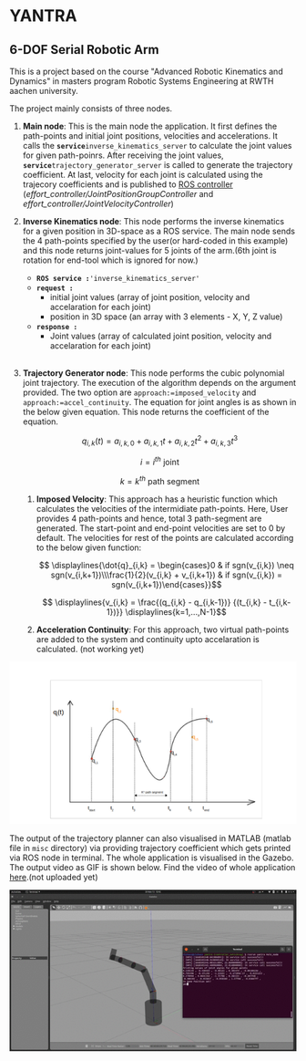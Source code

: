 # YANTRA
## 6-DOF Serial Robotic Arm


This is a project based on the course "Advanced Robotic Kinematics and Dynamics" in masters program Robotic Systems Engineering at RWTH aachen university. 

The project mainly consists of three nodes.
1. **Main node**: This is the main node the application. It first defines the path-points and initial joint positions, velocities and accelerations. It calls the **`service`**`inverse_kinematics_server` to calculate the joint values for given path-poinrs. After receiving the joint values, **`service`**`trajectory_generator_server` is called to generate the trajectory coefficient. At last, velocity for each joint is calculated using the trajecory coefficients and is published to [ROS controller] (*effort_controller/JointPositionGroupController* and *effort_controller/JointVelocityController*) <br/>

2. **Inverse Kinematics node**: This node performs the inverse kinematics for a given position in 3D-space as a ROS service. The main node sends the 4 path-points specified by the user(or hard-coded in this example) and this node returns joint-values for 5 joints of the arm.(6th joint is rotation for end-tool which is ignored for now.)
    - **`ROS service :`**`'inverse_kinematics_server'`
    - **`request :`**
        *   initial joint values (array of joint position, velocity and accelaration for each joint)
        *   position in 3D space (an array with 3 elements - X, Y, Z value)
    - **`response : `**
        *   Joint values (array of calculated joint position, velocity and accelaration for each joint)
	<br/>

3. **Trajectory Generator node**: This node performs the cubic polynomial joint trajectory. The execution of the algorithm depends on the argument provided. The two option are `approach:=imposed_velocity` and `approach:=accel_continuity`. The equation for joint angles is as shown in the below given equation. This node returns the coefficient of the equation.  <br/>
      ```math
      q_{i,k}(t) = a_{i,k,0} + a_{i,k,1}t + a_{i,k,2}t^{2} + a_{i,k,3}t^{3}
      ```
      ```math
      	i = i^{th} \text{ joint}
      ```
      ```math
      	k = k^{th} \text{ path segment}
      ```
       
	1. **Imposed Velocity**: This approach has a heuristic function which calculates the velocities of the intermidiate path-points. Here, User provides 4 path-points and hence, total 3 path-segment are generated. The start-point and end-point velocities are set to 0 by default. The velocities for rest of the points are calculated according to the below given function:
        ```math
            \displaylines{\dot{q}_{i,k} = \begin{cases}0 & if sgn(v_{i,k}) \neq sgn(v_{i,k+1})\\\frac{1}{2}(v_{i,k} + v_{i,k+1}) & if sgn(v_{i,k}) = sgn(v_{i,k+1})\end{cases}}
	    ```
	    ```math
        
		\displaylines{v_{i,k} = \frac{(q_{i,k} - q_{i,k-1})} {(t_{i,k} - t_{i,k-1})}}
		\displaylines{k=1,...,N-1}
        ```
	

	2. **Acceleration Continuity**: For this approach, two virtual path-points are added to the system and continuity upto accelaration is calculated. (not working yet)
	
![Traj Eq](https://github.com/vishwas393/yantra/blob/controller_switching/misc/trajectory_image.png?raw=true "trajectory_equation")

The output of the trajectory planner can also visualised in MATLAB (matlab file in `misc` directory) via providing trajectory coefficient which gets printed via ROS node in terminal. The whole application is visualised in the Gazebo. The output video as GIF is shown below. Find the video of whole application [here].(not uploaded yet) 

![Movement GIF](https://github.com/vishwas393/yantra/blob/controller_switching/misc/movement.gif?raw=true "movement_gif")

[ROS controller]: http://wiki.ros.org/ros_control#Controllers
[here]: www.youtube.com

